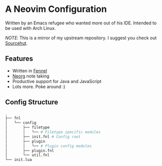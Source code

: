 # A Neovim Configuration

Written by an Emacs refugee who wanted more out of his IDE.  Intended to be used
with Arch Linux.

*NOTE*:  This is a mirror of my upstream repository.  I suggest you check out [Sourcehut](https://sr.ht/~trevdev/nvim/).

## Features

* Written in [Fennel](https://fennel-lang.org)
* [Neorg](https://github.com/nvim-neorg) note taking
* Productive support for Java and JavaScript
* Lots more. Poke around :)

## Config Structure
```bash
.
├── fnl
│   └── config
│       ├── filetype
│       │   └── # Filetype specific modules
│       ├── init.fnl # Config root
│       ├── plugin
│       │   └── # Plugin config modules
│       ├── plugin.fnl
│       └── util.fnl
└── init.lua
```
